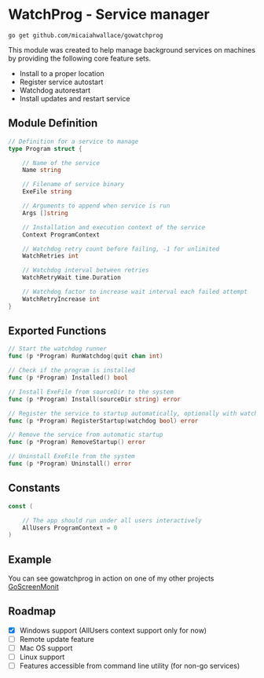 # WatchProg - Service manager

```shell
go get github.com/micaiahwallace/gowatchprog
```

This module was created to help manage background services on machines by providing the following core feature sets.

- Install to a proper location
- Register service autostart
- Watchdog autorestart
- Install updates and restart service

## Module Definition

```go
// Definition for a service to manage
type Program struct {

	// Name of the service
	Name string

	// Filename of service binary
	ExeFile string

	// Arguments to append when service is run
	Args []string

	// Installation and execution context of the service
	Context ProgramContext

	// Watchdog retry count before failing, -1 for unlimited
	WatchRetries int

	// Watchdog interval between retries
	WatchRetryWait time.Duration

	// Watchdog factor to increase wait interval each failed attempt
	WatchRetryIncrease int
}
```

## Exported Functions

```go
// Start the watchdog runner
func (p *Program) RunWatchdog(quit chan int)

// Check if the program is installed
func (p *Program) Installed() bool

// Install ExeFile from sourceDir to the system
func (p *Program) Install(sourceDir string) error

// Register the service to startup automatically, optionally with watchdog service
func (p *Program) RegisterStartup(watchdog bool) error

// Remove the service from automatic startup
func (p *Program) RemoveStartup() error

// Uninstall ExeFile from the system
func (p *Program) Uninstall() error
```

## Constants

```go
const (

	// The app should run under all users interactively
	AllUsers ProgramContext = 0
)
```

## Example 

You can see gowatchprog in action on one of my other projects [GoScreenMonit](https://github.com/micaiahwallace/goscreenmonit)

## Roadmap

- [x] Windows support (AllUsers context support only for now)
- [ ] Remote update feature
- [ ] Mac OS support
- [ ] Linux support
- [ ] Features accessible from command line utility (for non-go services)